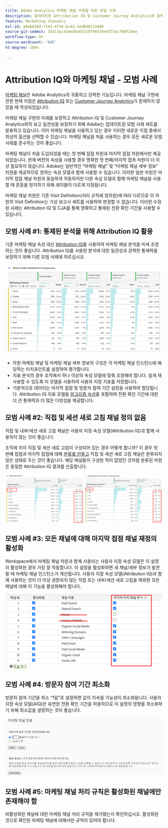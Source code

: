 ```yaml
---
title: Adobe Analytics 마케팅 채널 구현을 위한 모범 사례
description: 업데이트된 Attribution IQ 및 Customer Journey Analytics와 함께 마케팅 채널을 사용하기 위한 모범 사례
feature: Marketing Channels
exl-id: a0ab818d-7165-4f34-bc43-1ed8d6215800
source-git-commit: 35413ac43eed5ab7218794f26e4753acf08f18ee
workflow-type: ht
source-wordcount: '645'
ht-degree: 100%

---
```


# Attribution IQ와 마케팅 채널 - 모범 사례

[마케팅 채널](/help/components/c-marketing-channels/c-getting-started-mchannel.md)은 Adobe Analytics의 귀중하고 강력한 기능입니다. 마케팅 채널 구현에 관한 현재 지침은 [Attribution IQ](https://experienceleague.adobe.com/docs/analytics/analyze/analysis-workspace/attribution/overview.html?lang=ko#analysis-workspace) 또는 [Customer Journey Analytics](https://experienceleague.adobe.com/docs/analytics-platform/using/cja-usecases/marketing-channels.html?lang=ko#cja-usecases)가 존재하지 않았을 때 작성되었습니다.

마케팅 채널 구현의 미래를 보장하고 Attribution IQ 및 Customer Journey Analytics와의 보고 일관성을 보장하기 위해 Adobe는 업데이트된 모범 사례 세트를 발표하고 있습니다. 이미 마케팅 채널을 사용하고 있는 경우 이러한 새로운 지침 중에서 최상의 옵션을 선택할 수 있습니다. 마케팅 채널을 처음 사용하는 경우 모든 새로운 모범 사례를 준수하는 것이 좋습니다.

마케팅 채널이 처음 도입되었을 때는 첫 번째 접점 차원과 마지막 접점 차원에서만 제공되었습니다. 현재 버전의 속성을 사용할 경우 명확한 첫 번째/마지막 접촉 차원이 더 이상 필요하지 않습니다. Adobe는 일반적인 “마케팅 채널” 및 “마케팅 채널 세부 정보” 차원을 제공하므로 원하는 속성 모델과 함께 사용할 수 있습니다. 이러한 일반 차원은 마지막 접점 채널 차원과 동일하게 작동하지만 다른 속성 모델과 함께 마케팅 채널을 사용할 때 혼동을 방지하기 위해 레이블이 다르게 지정됩니다.

마케팅 채널 차원은 기존 Visit Definition(처리 규칙에 정의된)에 따라 다르므로 이 차원의 Visit Definition는 가상 보고서 세트를 사용하여 변경할 수 없습니다. 이러한 수정된 사례는 Attribution IQ 및 CJA를 통해 명확하고 통제된 전환 확인 기간을 사용할 수 있습니다.

## 모범 사례 #1: 통제된 분석을 위해 Attribution IQ 활용

기존 마케팅 채널 속성 대신 [Attribution IQ](https://experienceleague.adobe.com/docs/analytics/analyze/analysis-workspace/attribution/overview.html?lang=ko#analysis-workspace)를 사용하여 마케팅 채널 분석을 미세 조정하는 것이 좋습니다. Attribution IQ를 사용한 분석에 대한 일관성과 강력한 통제력을 보장하기 위해 다른 모범 사례에 따르십시오.

![](assets/attribution.png)

* 차원 마케팅 채널 및 마케팅 채널 세부 정보의 구성은 각 마케팅 채널 인스턴스에 해당하는 터치포인트를 설정하여 평가합니다.
* 지표 분석의 경우 조직에서 하나 이상의 속성 모델에 맞춰 조정해야 합니다. 쉽게 재사용할 수 있도록 이 모델을 사용하여 사용자 지정 지표를 저장합니다.
* 기본적으로 데이터는 마지막 접점 및 방문자 참여 기간 설정을 사용하여 할당됩니다. Attribution IQ 지표 모델을 [알고리즘 속성](https://experienceleague.adobe.com/docs/analytics/analyze/analysis-workspace/attribution/algorithmic.html?lang=ko#analysis-workspace)를 포함하여 전환 확인 기간에 대한 더 큰 통제력과 더 많은 다양성을 제공합니다.

## 모범 사례 #2: 직접 및 세션 새로 고침 채널 정의 없음

직접 및 내부/세션 새로 고침 채널은 사용자 지정 속성 모델(Attribution IQ)과 함께 사용하지 않는 것이 좋습니다.

조직에 이미 직접 및 세션 새로 고침이 구성되어 있는 경우 어떻게 합니까? 이 경우 첫 번째 접점과 마지막 접점에 대해 [분류를 만들고](https://experienceleague.adobe.com/docs/analytics/components/marketing-channels/classifictions-mchannel.html?lang=en) 직접 및 세션 새로 고침 채널은 분류되지 않은 상태로 두는 것이 좋습니다. 해당 채널들이 구성된 적이 없었던 것처럼 분류된 차원은 동일한 Attribution IQ 결과를 산출합니다.

![](assets/direct-session-refresh.png)

## 모범 사례 #3: 모든 채널에 대해 마지막 접점 채널 재정의 활성화

Workspace에서 마케팅 채널 차원과 함께 사용되는 사용자 지정 속성 모델은 이 설정이 활성화된 경우 가장 잘 작동합니다. 이 설정을 활성화하면 새 채널/세부 정보가 발견될 때 마케팅 채널 인스턴스가 계산됩니다. 사용자 지정 속성 모델(Attribution IQ)과 함께 사용하는 것이 더 이상 권장되지 않는 직접 또는 내부/세션 새로 고침을 제외한 모든 채널에 대해 이 기능을 활성화해야 합니다.

![](assets/override.png)

## 모범 사례 #4: 방문자 참여 기간 최소화

방문자 참여 기간을 최소 “1일”로 설정하면 값이 지속될 가능성이 최소화됩니다. 사용자 지정 속성 모델(AIQ)은 유연한 전환 확인 기간을 허용하므로 이 설정의 영향을 최소화하기 위해 최소값을 설정하는 것이 좋습니다.

![](assets/expiration.png)

## 모범 사례 #5: 마케팅 채널 처리 규칙은 활성화된 채널에만 존재해야 함

비활성화된 채널에 대한 마케팅 채널 처리 규칙을 제거했는지 확인하십시오. 활성화된 것으로 확인된 마케팅 채널에 대해서만 규칙이 있어야 합니다.

